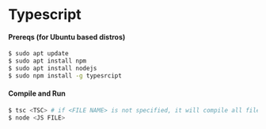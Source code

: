 # Typescript

#### Prereqs (for Ubuntu based distros)
```bash
$ sudo apt update
$ sudo apt install npm
$ sudo apt install nodejs
$ sudo npm install -g typesrcipt
```
#### Compile and Run 

```bash
$ tsc <TSC> # if <FILE NAME> is not specified, it will compile all files
$ node <JS FILE>
```
